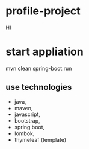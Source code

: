 # profile-project 

HI


# start appliation
mvn clean spring-boot:run

## use technologies 
 - java, 
 - maven,
 - javascript, 
 - bootstrap, 
 - spring boot, 
 - lombok,  
 - thymeleaf (template)